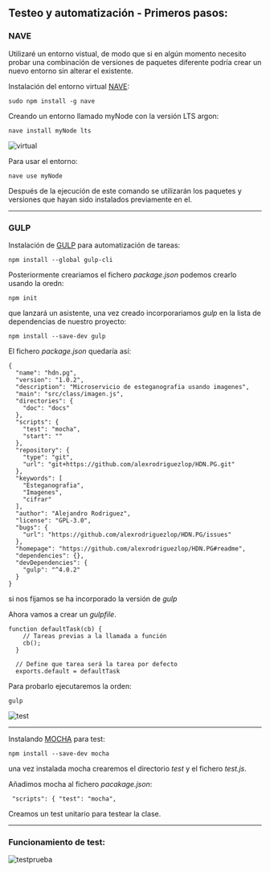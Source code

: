 Testeo y automatización - Primeros pasos:
---
### NAVE
Utilizaré un entorno vistual, de modo que si en algún momento necesito probar una combinación de versiones de paquetes diferente podría crear un nuevo entorno sin alterar el existente.

Instalación del entorno virtual [NAVE](https://www.npmjs.com/package/nave):

`sudo npm install -g nave`

Creando un entorno llamado myNode con la versión LTS argon:

`nave install myNode lts`

![virtual](virtual.png) 

Para usar el entorno:

`nave use myNode`

Después de la ejecución de este comando se utilizarán los paquetes y versiones que hayan sido instalados previamente en el.

---
### GULP
Instalación de [GULP](https://gulpjs.com/docs/en/getting-started/quick-start) para automatización de tareas:

`npm install --global gulp-cli`

Posteriormente creariamos el fichero *package.json* 
podemos crearlo usando la oredn:

`npm init`

que lanzará un asistente, una vez creado incorporariamos *gulp* en la lista de dependencias de nuestro proyecto:

`npm install --save-dev gulp`

El fichero *package.json* quedaría así:

```
{
  "name": "hdn.pg",
  "version": "1.0.2",
  "description": "Microservicio de esteganografia usando imagenes",
  "main": "src/class/imagen.js",
  "directories": {
    "doc": "docs"
  },
  "scripts": {
    "test": "mocha",
    "start": ""
  },
  "repository": {
    "type": "git",
    "url": "git+https://github.com/alexrodriguezlop/HDN.PG.git"
  },
  "keywords": [
    "Esteganografia",
    "Imagenes",
    "cifrar"
  ],
  "author": "Alejandro Rodriguez",
  "license": "GPL-3.0",
  "bugs": {
    "url": "https://github.com/alexrodriguezlop/HDN.PG/issues"
  },
  "homepage": "https://github.com/alexrodriguezlop/HDN.PG#readme",
  "dependencies": {},
  "devDependencies": {
    "gulp": "^4.0.2"
  }
}
```
si nos fijamos se ha incorporado la versión de *gulp*

Ahora vamos a crear un *gulpfile*.

```
function defaultTask(cb) {
    // Tareas previas a la llamada a función
    cb();
  }
  
  // Define que tarea será la tarea por defecto
  exports.default = defaultTask
```
Para probarlo ejecutaremos la orden:

`gulp`

![test](testgulp.png) 

---
Instalando [MOCHA](https://mochajs.org/) para test:

`npm install --save-dev mocha`

una vez instalada mocha crearemos el directorio *test* y el fichero *test.js*.

Añadimos mocha al fichero *pacakage.json*:

` "scripts": {
    "test": "mocha",`

Creamos un test unitario para testear la clase.



---
### Funcionamiento de test:

![testprueba](testok.png) 